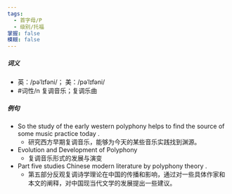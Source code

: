 ```yaml
---
tags:
  - 首字母/P
  - 级别/托福
掌握: false
模糊: false
---
```

##### 词义
- 英：/pəˈlɪfəni/； 美：/pəˈlɪfəni/
- #词性/n  复调音乐；复调乐曲
##### 例句
- So the study of the early western polyphony helps to find the source of some music practice today .
	- 研究西方早期复调音乐，能够为今天的某些音乐实践找到渊源。
- Evolution and Development of Polyphony
	- 复调音乐形式的发展与演变
- Part five studies Chinese modern literature by polyphony theory .
	- 第五部分反观复调诗学理论在中国的传播和影响，通过对一些具体作家和本文的阐释，对中国现当代文学的发展提出一些建议。
